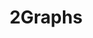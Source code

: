 ---
layout: page
title: 2Graphs
desc: "Recent Readings about Graph Deep Neural Networks (we focused on GNN readings in 2019 Spring Seminar Course)"
order: "2c"
---